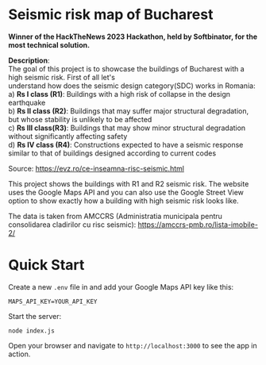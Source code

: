 # Seismic risk map of Bucharest
**Winner of the HackTheNews 2023 Hackathon, held by Softbinator, for the most technical solution.**

**Description**:\
The goal of this project is to showcase the buildings of Bucharest with a high seismic risk. First of all let's \
understand how does the seismic design category(SDC) works in Romania:\
a) **Rs I class (R1)**: Buildings with a high risk of collapse in the design earthquake\
b) **Rs II class (R2)**: Buildings that may suffer major structural degradation, but whose stability is unlikely to be affected\
c) **Rs III class(R3)**: Buildings that may show minor structural degradation without significantly affecting safety\
d) **Rs IV class (R4)**: Constructions expected to have a seismic response similar to that of buildings designed according to current codes

Source: https://evz.ro/ce-inseamna-risc-seismic.html

This project shows the buildings with R1 and R2 seismic risk. The website uses the Google Maps API and you can also use the Google Street View option to show exactly how a building with high seismic risk looks like.

The data is taken from AMCCRS (Administratia municipala pentru consolidarea cladirilor cu risc seismic):
https://amccrs-pmb.ro/lista-imobile-2/

# Quick Start
Create a new `.env` file in and add your Google Maps API key like this:
```
MAPS_API_KEY=YOUR_API_KEY
```

Start the server:
```
node index.js
```

Open your browser and navigate to `http://localhost:3000` to see the app in action.
